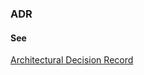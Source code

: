 ### ADR

<h4>See</h4><p><a href="architectural-decision-record">Architectural Decision Record</a></p>